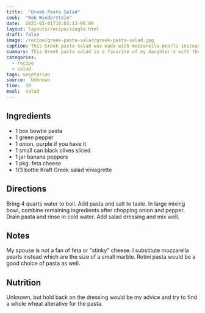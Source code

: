 ```yaml
---
title:  "Greek Pasta Salad"
cook:  "Rob Wiederstein"
date:  2021-03-01T10:03:13-06:00
layout: layouts/recipe/single.html
draft: false
image: /recipe/greek-pasta-salad/greek-pasta-salad.jpg
caption: This Greek pasta salad was made with mozzarella pearls instead of feta.
summary: This Greek pasta salad is a favorite of my daughter's with the poignant banana pepper rings.  It keeps well in the refriderator and we snack on it all week usually.
categories:
  - recipe
  - salad
tags: vegetarian
source:  Unknown
time:  30
meal:  salad
---
```


## Ingredients

- 1 box bowtie pasta
- 1 green pepper
- 1 onion, purple if you have it
- 1 small can black olives sliced
- 1 jar banana peppers
- 1 pkg. feta cheese
- 1/3 bottle Kraft Greek salad viniagrette

## Directions

Bring 4 quarts water to boil.  Add pasta and salt to taste.  In large mixing bowl, combine remaining ingredients after chopping onion and pepper.  Drain pasta and rinse in cold water.  Add salad dressing and mix well.

## Notes

My spouse is not a fan of feta or "stinky" cheese.  I substitute mozzarella pearls  instead which are the size of a small marble.  Rotini pasta would be a good choice of pasta as well.

## Nutrition

Unknown, but hold back on the dressing would be my advice and try to find a whole wheat alterative for the pasta.
